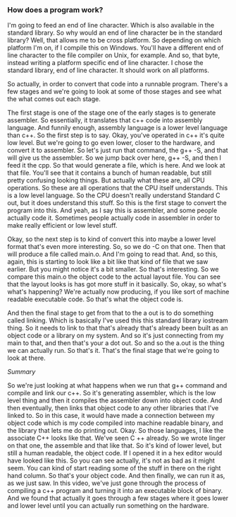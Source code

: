 ### How does a program work?

I'm going to feed an end of line character. Which is also available in the standard library. So why would an end of line character be in the standard library? Well, that allows me to be cross platform. So depending on which platform I'm on, if I compile this on Windows. You'll have a different end of line character to the file compiler on Unix, for example. And so, that byte, instead writing a platform specific end of line character. I chose the standard library, end of line character. It should work on all platforms. 

So actually, in order to convert that code into a runnable program. There's a few stages and we're going to look at some of those stages and see what the what comes out each stage. 

The first stage is one of the stage one of the early stages is to generate assembler. So essentially, it translates that c++ code into assembly language. And funnily enough, assembly language is a lower level language than c++. So the first step is to say. Okay, you've operated in c++ it's quite low level. But we're going to go even lower, closer to the hardware, and convert it to assembler. So let's just run that command, the g++ -S, and that will give us the assembler. So we jump back over here, g++ -S, and then I feed it the cpp. So that would generate a file, which is here. And we look at that file. You'll see that it contains a bunch of human readable, but still pretty confusing looking things. But actually what these are, all CPU operations. So these are all operations that the CPU itself understands. This is a low level language. So the CPU doesn't really understand Standard C out, but it does understand this stuff. So this is the first stage to convert the program into this. And yeah, as I say this is assembler, and some people actually code it. Sometimes people actually code in assembler in order to make really efficient or low level stuff. 

Okay, so the next step is to kind of convert this into maybe a lower level format that's even more interesting. So, so we do -C on that one. Then that will produce a file called main.o. And I'm going to read that. And, so this, again, this is starting to look like a bit like that kind of file that we saw earlier. But you might notice it's a bit smaller. So that's interesting. So we compare this main.o the object code to the actual layout file. You can see that the layout looks is has got more stuff in it basically. So, okay, so what's what's happening? We're actually now producing, if you like sort of machine readable executable code. So that's what the object code is. 

And then the final stage to get from that to the a out is to do something called linking. Which is basically I've used this this standard library iostream thing. So it needs to link to that that's already that's already been built as an object code or a library on my system. And so it's just connecting from my main to that, and then that's your a dot out. So and so the a.out is the thing we can actually run. So that's it. That's the final stage that we're going to look at there. 

*Summary*

So we're just looking at what happens when we run that g++ command and compile and link our c++. So it's generating assembler, which is the low level thing and then it compiles the assembler down into object code. And then eventually, then links that object code to any other libraries that I've linked to. So in this case, it would have made a connection between my object code which is my code compiled into machine readable binary, and the library that lets me do printing out. Okay. So those languages, I like the associate C++ looks like that. We've seen C ++ already. So we wrote linger on that one, the assemble and that like that. So it's kind of lower level, but still a human readable, the object code. If I opened it in a hex editor would have looked like this. So you can see actually, it's not as bad as it might seem. You can kind of start reading some of the stuff in there on the right hand column. So that's your object code. And then finally, we can run it as, as we just saw. In this video, we've just gone through the process of compiling a c++ program and turning it into an executable block of binary. And we found that actually it goes through a few stages where it goes lower and lower level until you can actually run something on the hardware. 
